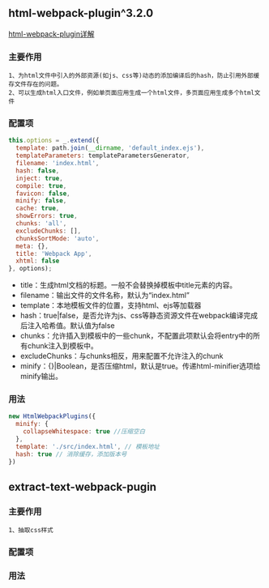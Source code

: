 ## html-webpack-plugin^3.2.0

[html-webpack-plugin详解](https://www.cnblogs.com/wonyun/p/6030090.html)

### 主要作用

```
1、为html文件中引入的外部资源(如js、css等)动态的添加编译后的hash，防止引用外部缓存文件存在的问题。
2、可以生成html入口文件，例如单页面应用生成一个html文件，多页面应用生成多个html文件
```

### 配置项

```js
this.options = _.extend({
  template: path.join(__dirname, 'default_index.ejs'),
  templateParameters: templateParametersGenerator,
  filename: 'index.html',
  hash: false,
  inject: true,
  compile: true,
  favicon: false,
  minify: false,
  cache: true,
  showErrors: true,
  chunks: 'all',
  excludeChunks: [],
  chunksSortMode: 'auto',
  meta: {},
  title: 'Webpack App',
  xhtml: false
}, options);
```

* title：生成html文档的标题。一般不会替换掉模板中title元素的内容。
* filename：输出文件的文件名称，默认为“index.html”
* template：本地模板文件的位置，支持html、ejs等加载器
* hash：true|false，是否允许为js、css等静态资源文件在webpack编译完成后注入哈希值。默认值为false
* chunks：允许插入到模板中的一些chunk，不配置此项默认会将entry中的所有chunk注入到模板中。
* excludeChunks：与chunks相反，用来配置不允许注入的chunk
* minify：{}|Boolean，是否压缩html，默认是true。传递html-minifier选项给minify输出。

### 用法

```js
new HtmlWebpackPlugins({
  minify: {
    collapseWhitespace: true //压缩空白
  },
  template: './src/index.html', // 模板地址
  hash: true // 消除缓存，添加版本号
})
```

## extract-text-webpack-pugin

### 主要作用
```
1、抽取css样式
```

### 配置项


### 用法